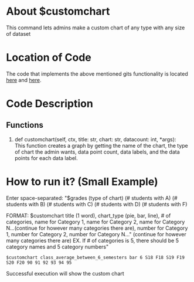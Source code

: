 # About $customchart
This command lets admins make a custom chart of any type with any size of dataset

# Location of Code
The code that implements the above mentioned gits functionality is located [here](https://github.com/chandur626/ClassMateBot/blob/main/bot.py) and [here](https://github.com/chandur626/ClassMateBot/blob/main/cogs/charts.py).

# Code Description
## Functions

1. def customchart(self, ctx, title: str, chart: str, datacount: int, *args): <br>
This function creates a graph by getting the name of the chart, the type of chart the admin wants, data point count, data labels, and the data points for each data label. 

# How to run it? (Small Example)
Enter space-separated: "$grades (type of chart) (# students with A) (# students with B) (# students with C) (# students with D) (# students with F)

FORMAT: $customchart title (1 word), chart_type (pie, bar, line), # of categories, name for Category 1, name for Category 2, name for Category N...(continue for however many categories there are), number for Category 1, number for Category 2, number for Category N..."
(continue for however many categories there are) EX. If # of categories is 5, there should be 5 category names and 5 category numbers"
```
$customchart class_average_between_6_semesters bar 6 S18 F18 S19 F19 S20 F20 90 91 92 93 94 95
```
Successful execution will show the custom chart
